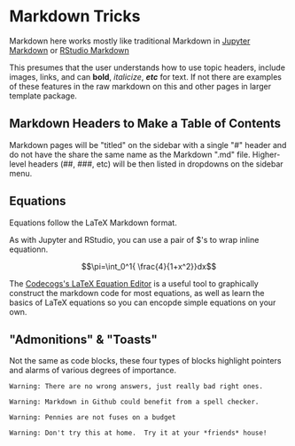 # Markdown Tricks

Markdown here works mostly like traditional Markdown in [Jupyter Markdown](https://jupyternotebook.readthedocs.io/en/stable/examples/Notebook/Working%20With%20Markdown%20Cells.html) or [RStudio Markdown](https://rmarkdown.rstudio.com/index.html)

This presumes that the user understands how to use topic headers, include images, links, and can __bold__, _italicize_, ___etc___ for text.  If not there are examples of these features in the raw markdown on this and other pages in larger template package.

## Markdown Headers to Make a Table of Contents

Markdown pages will be "titled" on the sidebar with a single "#" header and do not have the share the same name as the Markdown ".md" file.  Higher-level headers (##, ###, etc) will be then listed in dropdowns on the sidebar menu.

## Equations

Equations follow the LaTeX Markdown format.

As with Jupyter and RStudio, you can use a pair of $'s to wrap inline equationn.  

$$\pi=\int_0^1{ \frac{4}{1+x^2}}dx$$

The [Codecogs's LaTeX Equation Editor](https://latex.codecogs.com/eqneditor/editor.php) is a useful tool to graphically construct the markdown code for most equations, as well as learn the basics of LaTeX equations so you can encopde simple equations on your own.

## "Admonitions" & "Toasts"

Not the same as code blocks, these four types of blocks highlight pointers and alarms of various degrees of importance.  

```tip
Warning: There are no wrong answers, just really bad right ones.
```

```note
Warning: Markdown in Github could benefit from a spell checker.
```

```warning
Warning: Pennies are not fuses on a budget
```

```danger
Warning: Don't try this at home.  Try it at your *friends* house!
```



